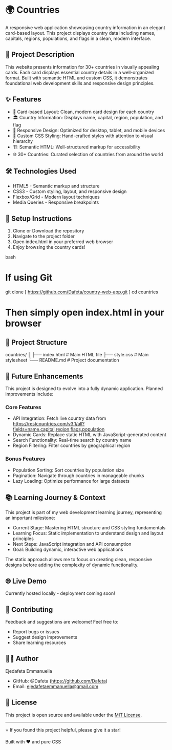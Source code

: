 # 🌍 Countries

A responsive web application showcasing country information in an elegant card-based layout. This project displays country data including names, capitals, regions, populations, and flags in a clean, modern interface.

## 📖 Project Description

This website presents information for 30+ countries in visually appealing cards. Each card displays essential country details in a well-organized format. Built with semantic HTML and custom CSS, it demonstrates foundational web development skills and responsive design principles.

## ✨ Features

- 🎴 Card-based Layout: Clean, modern card design for each country
- 🏛 Country Information: Displays name, capital, region, population, and flag
- 📱 Responsive Design: Optimized for desktop, tablet, and mobile devices
- 🎨 Custom CSS Styling: Hand-crafted styles with attention to visual hierarchy
- 🏗 Semantic HTML: Well-structured markup for accessibility
- 🌐 30+ Countries: Curated selection of countries from around the world

## 🛠 Technologies Used

- HTML5 - Semantic markup and structure
- CSS3 - Custom styling, layout, and responsive design
- Flexbox/Grid - Modern layout techniques
- Media Queries - Responsive breakpoints

## 🚀 Setup Instructions

1. Clone or Download the repository
2. Navigate to the project folder
3. Open index.html in your preferred web browser
4. Enjoy browsing the country cards!

bash
# If using Git
git clone [ https://github.com/Dafeta/country-web-app.git ]
cd countries

# Then simply open index.html in your browser


## 📁 Project Structure


countries/
│
├── index.html          # Main HTML file
├── style.css           # Main stylesheet
└── README.md           # Project documentation


## 🔮 Future Enhancements

This project is designed to evolve into a fully dynamic application. Planned improvements include:
### Core Features
- API Integration: Fetch live country data from https://restcountries.com/v3.1/all?fields=name,capital,region,flags,population
- Dynamic Cards: Replace static HTML with JavaScript-generated content
- Search Functionality: Real-time search by country name
- Region Filtering: Filter countries by geographical region

### Bonus Features
- Population Sorting: Sort countries by population size
- Pagination: Navigate through countries in manageable chunks
- Lazy Loading: Optimize performance for large datasets

## 📚 Learning Journey & Context

This project is part of my web development learning journey, representing an important milestone:

- Current Stage: Mastering HTML structure and CSS styling fundamentals
- Learning Focus: Static implementation to understand design and layout principles
- Next Steps: JavaScript integration and API consumption
- Goal: Building dynamic, interactive web applications

The static approach allows me to focus on creating clean, responsive designs before adding the complexity of dynamic functionality.

## 🌐 Live Demo

Currently hosted locally - deployment coming soon!

## 🤝 Contributing

Feedback and suggestions are welcome! Feel free to:
- Report bugs or issues
- Suggest design improvements
- Share learning resources

## 👨‍💻 Author

Ejedafeta Emmanuella
- GitHub: @Dafeta (https://github.com/Dafeta)
- Email: ejedafetaemmanuella@gmail.com

## 📝 License

This project is open source and available under the [MIT License](LICENSE).

---

⭐ If you found this project helpful, please give it a star!

Built with ❤ and pure CSS
